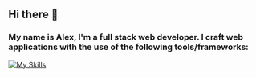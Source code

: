 ## Hi there 👋

### My name is Alex, I'm a full stack web developer. I craft web applications with the use of the following tools/frameworks:

[![My Skills](https://skillicons.dev/icons?i=react,js,html,css,postgres,nodejs,py,php,firebase,&perline=3)](https://skillicons.dev)



